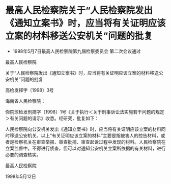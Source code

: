 # 最高人民检察院关于“人民检察院发出《通知立案书》时，应当将有关证明应该立案的材料移送公安机关”问题的批复

- 1998年5月7日最高人民检察院第九届检察委员会
第二次会议通过

<!-- INFO END -->

最高人民检察院

关于“人民检察院发出《通知立案书》时，应当将有关证明应该立案的材料移送公安机关”问题的批复

高检发释字〔1998〕3号

海南省人民检察院：

你院琼检发刑捕字〔1998〕1号《关于执行＜关于刑事诉讼法实施若干问题的规定＞有关问题的请示》收悉。经研究，批复如下：

人民检察院向公安机关发出《通知立案书》时，应当将有关证明应该立案的材料同时移送公安机关。以上“有关证明应该立案的材料”主要是指被害人的控告材料，或者是检察机关在审查举报、审查批捕、审查起诉过程中发现的材料。人民检察院在立案监督中，不得进行侦查，但可以对通知公安机关立案所依据的有关材料，进行必要的调查核实。

最高人民检察院

1998年5月12日
